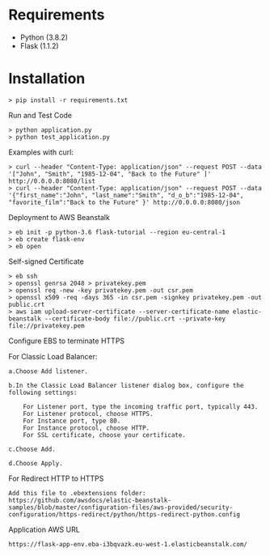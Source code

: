 # Requirements

* Python (3.8.2)
* Flask (1.1.2)


# Installation
```
> pip install -r requirements.txt 
```

Run and Test Code

```
> python application.py 
> python test_application.py
```

Examples with curl:
```
> curl --header "Content-Type: application/json" --request POST --data '["John", "Smith", "1985-12-04", "Back to the Future" ]' http://0.0.0.0:8080/list 
> curl --header "Content-Type: application/json" --request POST --data '{"first_name":"John", "last_name":"Smith", "d_o_b":"1985-12-04", "favorite_film":"Back to the Future" }' http://0.0.0.0:8080/json 
```

Deployment to AWS Beanstalk

```
> eb init -p python-3.6 flask-tutorial --region eu-central-1
> eb create flask-env
> eb open
```

Self-signed Certificate
```
> eb ssh
> openssl genrsa 2048 > privatekey.pem
> openssl req -new -key privatekey.pem -out csr.pem
> openssl x509 -req -days 365 -in csr.pem -signkey privatekey.pem -out public.crt
> aws iam upload-server-certificate --server-certificate-name elastic-beanstalk --certificate-body file://public.crt --private-key file://privatekey.pem
```

Configure EBS to terminate HTTPS

For Classic Load Balancer:

    a.Choose Add listener.

    b.In the Classic Load Balancer listener dialog box, configure the following settings:
    
        For Listener port, type the incoming traffic port, typically 443.
        For Listener protocol, choose HTTPS.
        For Instance port, type 80.
        For Instance protocol, choose HTTP.
        For SSL certificate, choose your certificate.

    c.Choose Add.

    d.Choose Apply.

For Redirect HTTP to HTTPS

    Add this file to .ebextensions folder:
    https://github.com/awsdocs/elastic-beanstalk-samples/blob/master/configuration-files/aws-provided/security-configuration/https-redirect/python/https-redirect-python.config


Application AWS URL

    https://flask-app-env.eba-i3bqvazk.eu-west-1.elasticbeanstalk.com/
